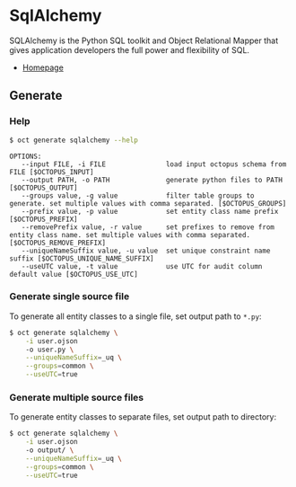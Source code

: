 # SqlAlchemy

SQLAlchemy is the Python SQL toolkit and Object Relational Mapper that gives application developers the full power and flexibility of SQL.
* [Homepage](https://www.sqlalchemy.org/)

## Generate

### Help
```bash
$ oct generate sqlalchemy --help
```

```
OPTIONS:
   --input FILE, -i FILE               load input octopus schema from FILE [$OCTOPUS_INPUT]
   --output PATH, -o PATH              generate python files to PATH [$OCTOPUS_OUTPUT]
   --groups value, -g value            filter table groups to generate. set multiple values with comma separated. [$OCTOPUS_GROUPS]
   --prefix value, -p value            set entity class name prefix [$OCTOPUS_PREFIX]
   --removePrefix value, -r value      set prefixes to remove from entity class name. set multiple values with comma separated. [$OCTOPUS_REMOVE_PREFIX]
   --uniqueNameSuffix value, -u value  set unique constraint name suffix [$OCTOPUS_UNIQUE_NAME_SUFFIX]
   --useUTC value, -t value            use UTC for audit column default value [$OCTOPUS_USE_UTC]
```

### Generate single source file

To generate all entity classes to a single file, set output path to `*.py`:

```bash 
$ oct generate sqlalchemy \
    -i user.ojson 
    -o user.py \
    --uniqueNameSuffix=_uq \
    --groups=common \
    --useUTC=true
```

### Generate multiple source files

To generate entity classes to separate files, set output path to directory:

```bash 
$ oct generate sqlalchemy \
    -i user.ojson 
    -o output/ \
    --uniqueNameSuffix=_uq \
    --groups=common \
    --useUTC=true
```
